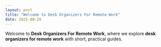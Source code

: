 ```yaml
---
layout: post
title: "Welcome to Desk Organizers For Remote Work"
date: 2025-08-26
---
```


Welcome to **Desk Organizers For Remote Work**, where we explore **desk organizers for remote work** with short, practical guides.
